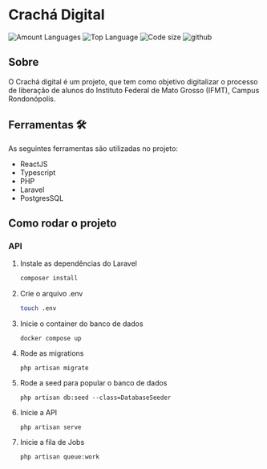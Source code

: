 # Crachá Digital

![Amount Languages](https://img.shields.io/github/languages/count/cleberfeitosa/crachaDigital?logoColor=red&style=for-the-badge)
![Top Language](https://img.shields.io/github/languages/top/cleberfeitosa/crachaDigital?style=for-the-badge)
![Code size](https://img.shields.io/github/repo-size/cleberfeitosa/crachaDigital?style=for-the-badge)
![github](https://user-images.githubusercontent.com/72306241/233846544-aaeb3fda-39a4-41c3-a6d7-2089d19ab753.png)

## Sobre

O Crachá digital é um projeto, que tem como objetivo digitalizar o processo de liberação de alunos do Instituto Federal de Mato Grosso (IFMT), Campus Rondonópolis.

## Ferramentas 🛠

As seguintes ferramentas são utilizadas no projeto:

- ReactJS
- Typescript
- PHP
- Laravel
- PostgresSQL

## Como rodar o projeto

### API

1. Instale as dependências do Laravel
   ```bash
   composer install
   ```
2. Crie o arquivo .env
   ```bash
   touch .env
   ```
3. Inicie o container do banco de dados
   ```shell
   docker compose up
   ```
4. Rode as migrations
   ```shell
   php artisan migrate
   ```
5. Rode a seed para popular o banco de dados
   ```shell
   php artisan db:seed --class=DatabaseSeeder
   ```
6. Inicie a API
   ```shell
   php artisan serve
   ```
7. Inicie a fila de Jobs
   ```shell
   php artisan queue:work
   ```
